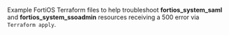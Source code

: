 Example FortiOS Terraform files to help troubleshoot **fortios_system_saml** and **fortios_system_ssoadmin** resources receiving a 500 error via `Terraform apply`.
